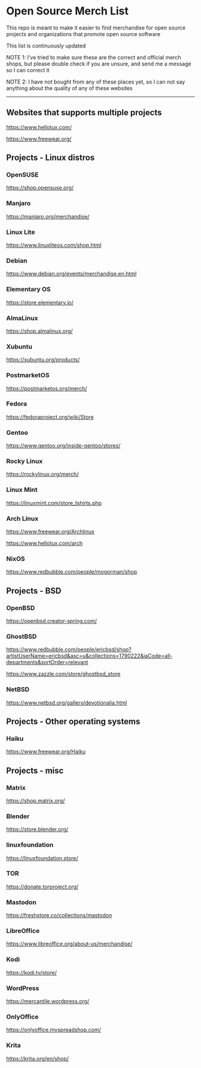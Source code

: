 # Open Source Merch List
This repo is meant to make it easier to find merchandise for open source projects and organizations that promote open source software

This list is continuously updated 

NOTE 1: I've tried to make sure these are the correct and official merch shops, but please double check if you are unsure, and send me a message so I can correct it

NOTE 2: I have not bought from any of these places yet, so I can not say anything about the quality of any of these websites

--------------------

## Websites that supports multiple projects

https://www.hellotux.com/

https://www.freewear.org/

## Projects - Linux distros

### OpenSUSE

https://shop.opensuse.org/

### Manjaro

https://manjaro.org/merchandise/

### Linux Lite

https://www.linuxliteos.com/shop.html

### Debian

https://www.debian.org/events/merchandise.en.html

### Elementary OS

https://store.elementary.io/

### AlmaLinux

https://shop.almalinux.org/

### Xubuntu

https://xubuntu.org/products/

### PostmarketOS

https://postmarketos.org/merch/

### Fedora

https://fedoraproject.org/wiki/Store

### Gentoo

https://www.gentoo.org/inside-gentoo/stores/

### Rocky Linux

https://rockylinux.org/merch/

### Linux Mint

https://linuxmint.com/store_tshirts.php

### Arch Linux

https://www.freewear.org/Archlinux

https://www.hellotux.com/arch

### NixOS

https://www.redbubble.com/people/mogorman/shop

## Projects - BSD

### OpenBSD

https://openbsd.creator-spring.com/

### GhostBSD

https://www.redbubble.com/people/ericbsd/shop?artistUserName=ericbsd&asc=u&collections=1790222&iaCode=all-departments&sortOrder=relevant

https://www.zazzle.com/store/ghostbsd_store

### NetBSD

https://www.netbsd.org/gallery/devotionalia.html

## Projects - Other operating systems

### Haiku

https://www.freewear.org/Haiku

## Projects - misc

### Matrix

https://shop.matrix.org/

### Blender

https://store.blender.org/

### linuxfoundation

https://linuxfoundation.store/

### TOR

https://donate.torproject.org/

### Mastodon

https://freshstore.co/collections/mastodon

### LibreOffice

https://www.libreoffice.org/about-us/merchandise/

### Kodi

https://kodi.tv/store/

### WordPress

https://mercantile.wordpress.org/

### OnlyOffice

https://onlyoffice.myspreadshop.com/

### Krita

https://krita.org/en/shop/

